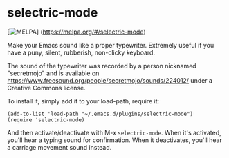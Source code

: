 # selectric-mode

[![MELPA](https://melpa.org/packages/selectric-mode-badge.svg)]
(https://melpa.org/#/selectric-mode)

Make your Emacs sound like a proper typewriter. Extremely useful if you
have a puny, silent, rubberish, non-clicky keyboard.

The sound of the typewriter was recorded by a person nicknamed
"secretmojo" and is available on
https://www.freesound.org/people/secretmojo/sounds/224012/ under a
Creative Commons license.

To install it, simply add it to your load-path, require it:

```elisp
(add-to-list 'load-path "~/.emacs.d/plugins/selectric-mode")
(require 'selectric-mode)
```

And then activate/deactivate with M-x `selectric-mode`. When it's
activated, you'll hear a typing sound for confirmation. When it
deactivates, you'll hear a carriage movement sound instead.
